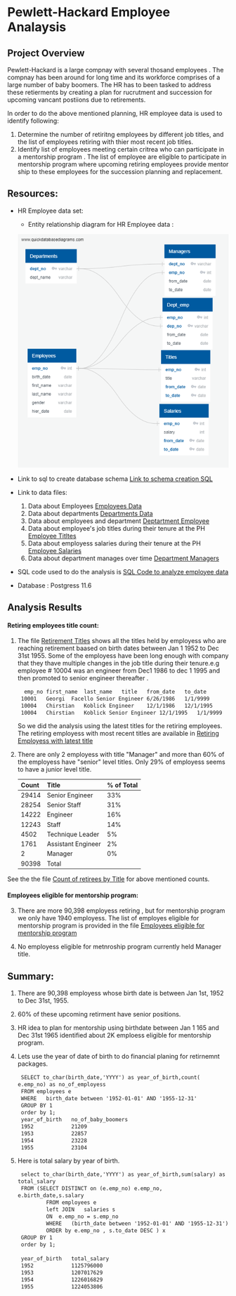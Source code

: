 # Pewlett-Hackard Employee Analaysis

## Project Overview

Pewlett-Hackard is a large compnay with several thosand employees . The compnay has been around for long time and its workforce comprises of a large number of baby boomers. The HR has to been tasked to address these retierments by creating a plan for rucrutment and succession for upcoming vancant postiions due to retirements.

In order to do the above mentioned planning, HR employee data is used to identify following:
1. Determine the number of retiritng employees by different job titles, and the list of employees retiring with thier most recent job titles.
2. Identify list of employees meeting certain critrea who can participate in a mentorship program . The list of employee are eligible to participate in mentorship program where upcoming retiring employees provide mentor ship to these employees for the succession planning and replacement.

## Resources:
- HR Employee data set:
    - Entity relationship diagram for HR Employee data : 
     
     ![link to ERD](EmployeeDB.png)
- Link to sql to create database schema [Link to schema creation SQL](Queries/ph_employeedb_schema.sql)
- Link to data files:
    1. Data about Employees [Employees Data](Data/employees.csv)
    2. Data about departments [Departments Data](Data/departments.csv)
    3. Data about employees and department [Deptartment Employee](Data/dept_emp.csv)
    4. Data about employee's job titles during their tenure at the PH [Employee Titltes](Data/titles.csv)
    5. Data about employess salaries during their tenure at the PH [Employee Salaries](Data/salaries.csv)
    6. Data about department manages over time [Department Managers](Data/dept_manager.csv)
 - SQL code used to do the analysis is [SQL Code to analyze employee data](Queries/Employee_Database_challenge.sql)
 
 - Database : Postgress 11.6

## Analysis Results

#### Retiring employees title count:

1. The file [Retirement Titles](Data/retirement_titles.csv) shows all the titles held by employess who are reaching retirement baased on birth dates between Jan 1 1952 to Dec 31st 1955. Some of the employess have been long enough with company that they thave multiple changes in the job title during their tenure.e.g employee # 10004 was an engineer from Dec1 1986 to dec 1 1995 and then promoted to senior engineer thereafter .
        
         emp_no	first_name	last_name	title	from_date	to_date    
        10001	Georgi	Facello	Senior Engineer	6/26/1986	1/1/9999    
        10004	Chirstian	Koblick	Engineer	12/1/1986	12/1/1995    
        10004	Chirstian	Koblick	Senior Engineer	12/1/1995	1/1/9999      
    
    So we did the analysis using the latest titles for the retiring employees. The retiring employess with most recent titles are available in [Retiring Employess with latest title](Data/unique_titles.csv)
    
 2. There are only 2 employess with title "Manager" and more than 60% of the employess have "senior" level titles. Only 29% of employess seems to have a junior level title.

    | Count       | Title                 | % of Total  |
    | ----------- | --------------------- | ----------- |
    | 29414       | Senior Engineer       |   33%       |
    | 28254       | Senior Staff          |   31%       |
    | 14222       | Engineer              |   16%       |
    | 12243       | Staff                 |   14%       |
    | 4502        | Technique Leader      |   5%        |
    | 1761        | Assistant Engineer    |   2%        |
    | 2           | Manager               |   0%        |
    | 90398       | Total                 |             |
    
    
 See the the file [Count of retirees by Title](Data/retiring_titles.csv) for above mentioned counts.

#### Employees eligible for mentorship program:

3. There are more 90,398 employess retiring , but for mentorship program we only have 1940 employess.  The list of employes eligible for mentorship program is provided in the file [Employees eligible for mentorship program](Data/mentorship_eligibilty.csv) 
    
4. No employess eligible for metnroship program currently held Manager title. 
    
    
## Summary:

1. There are 90,398 employess whose birth date is between Jan 1st, 1952 to Dec 31st, 1955. 
2. 60% of these upcoming retirment have senior positions.
3. HR idea to plan for mentorship using birthdate between Jan 1 165 and Dec 31st 1965 identified about 2K emploess eligible for mentorship program.
4. Lets use the year of date of birth to do financial planing for retirnemnt packages.

        SELECT to_char(birth_date,'YYYY') as year_of_birth,count( e.emp_no) as no_of_employess
        FROM employees e
        WHERE	birth_date between '1952-01-01' AND '1955-12-31'
        GROUP BY 1
        order by 1;
        year_of_birth   no_of_baby_boomers
        1952	        21209
        1953	        22857
        1954	        23228
        1955	        23104
        
5. Here is total salary by year of birth.

        select to_char(birth_date,'YYYY') as year_of_birth,sum(salary) as total_salary
        FROM (SELECT DISTINCT on (e.emp_no) e.emp_no, e.birth_date,s.salary
                FROM employees e
                left JOIN	salaries s
                ON	e.emp_no = s.emp_no
                WHERE	(birth_date between '1952-01-01' AND '1955-12-31')
                ORDER by e.emp_no , s.to_date DESC ) x
        GROUP BY 1
        order by 1;
        
        year_of_birth   total_salary
        1952	        1125796000
        1953	        1207017629
        1954	        1226016829
        1955	        1224053806



    
    
